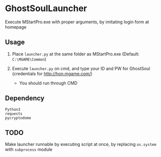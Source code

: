 # GhostSoulLauncher
Execute MStartPro.exe with proper arguments, by imitating login form at homepage

## Usage

1. Place `launcher.py` at the same folder as MStartPro.exe (Default: `C:\MGAME\Common`)

2. Execute `launcher.py` on cmd, and type your ID and PW for GhostSoul (credentials for http://hon.mgame.com/)
    - You should run through CMD

## Dependency
```
Python3
requests
pycryptodome
```

## TODO
Make launcher runnable by executing script at once, by replacing `os.system` with `subprocess` module
